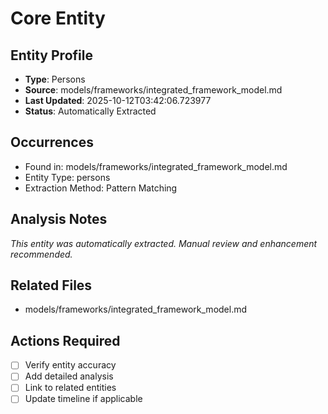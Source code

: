 # Core Entity

## Entity Profile
- **Type**: Persons
- **Source**: models/frameworks/integrated_framework_model.md
- **Last Updated**: 2025-10-12T03:42:06.723977
- **Status**: Automatically Extracted

## Occurrences
- Found in: models/frameworks/integrated_framework_model.md
- Entity Type: persons
- Extraction Method: Pattern Matching

## Analysis Notes
*This entity was automatically extracted. Manual review and enhancement recommended.*

## Related Files
- models/frameworks/integrated_framework_model.md

## Actions Required
- [ ] Verify entity accuracy
- [ ] Add detailed analysis
- [ ] Link to related entities
- [ ] Update timeline if applicable
